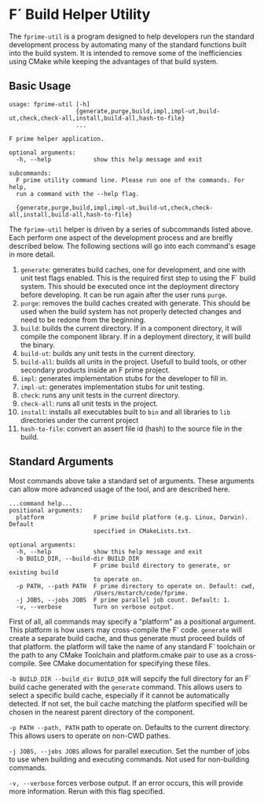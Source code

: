 # F´ Build Helper Utility

The `fprime-util` is a program designed to help developers run the standard development process by automating many of the
standard functions built into the build system. It is intended to remove some of the inefficiencies using CMake while keeping
the advantages of that build system.

## Basic Usage
```
usage: fprime-util [-h]
                   {generate,purge,build,impl,impl-ut,build-ut,check,check-all,install,build-all,hash-to-file}
                   ...

F prime helper application.

optional arguments:
  -h, --help            show this help message and exit

subcommands:
  F prime utility command line. Please run one of the commands. For help,
  run a command with the --help flag.

  {generate,purge,build,impl,impl-ut,build-ut,check,check-all,install,build-all,hash-to-file}
```

The `fprime-util` helper is driven by a series of subcommands listed above. Each perform one aspect of the development process
and are breifly described below.  The following sections will go into each command's esage in more detail.

1. `generate`: generates build caches, one for development, and one with unit test flags enabled. This is the required first
step to using the F´ build system. This should be executed once int the deployment directory before developing.  It can be run
again after the user runs `purge`.
2. `purge`: removes the build caches created with generate. This should be used when the build system has not properly detected
changes and need to be redone from the beginning.
3. `build`: builds the current directory. If in a component directory, it will compile the component library. If in a
deployment directory, it will build the binary.
4. `build-ut`: builds any unit tests in the current directory.
5. `build-all`: builds all units in the project. Usefull to build tools, or other secondary products inside an F prime project.
6. `impl`: generates implementation stubs for the developer to fill in.
7. `impl-ut`: generates implementation stubs for unit testing.
8. `check`: runs any unit tests in the current directory.
9. `check-all`: runs all unit tests in the project.
10. `install`: installs all executables built to `bin` and all libraries to `lib` directories under the current project
11. `hash-to-file`: convert an assert file id (hash) to the source file in the build.

## Standard Arguments

Most commands above take a standard set of arguments. These arguments can allow more advanced usage of the tool, and are 
described here.

```
...command help...
positional arguments:
  platform              F prime build platform (e.g. Linux, Darwin). Default
                        specified in CMakeLists.txt.

optional arguments:
  -h, --help            show this help message and exit
  -b BUILD_DIR, --build-dir BUILD_DIR
                        F prime build directory to generate, or existing build
                        to operate on.
  -p PATH, --path PATH  F prime directory to operate on. Default: cwd,
                        /Users/mstarch/code/fprime.
  -j JOBS, --jobs JOBS  F prime parallel job count. Default: 1.
  -v, --verbose         Turn on verbose output.
```

First of all, all commands may specify a "platform" as a positional argument.  This platform is how users may cross-compile the
F´ code. `generate` will create a separate build cache, and thus generate must proceed builds of that platform. the platform 
will take the name of any standard F´ toolchain or the path to any CMake Toolchain and platform.cmake pair to use as a cross-
compile. See CMake documentation for specifying these files.

`-b BUILD_DIR --build_dir BUILD_DIR` will sepcify the full directory for an F´ build cache generated with the `generate` 
command. This allows users to select a specific build cache, especially if it cannot be automatically detected.  If not set, 
the buil cache matching the platform specified will be chosen in the nearest parent directory of the component.

`-p PATH --path, PATH` path to operate on. Defaults to the current directory.  This allows users to operate on non-CWD pathes.


`-j JOBS, --jobs JOBS` allows for parallel execution. Set the number of jobs to use when building and executing commands.  Not
used for non-building commands.

`-v, --verbose` forces verbose output.  If an error occurs, this will provide more information.  Rerun with this flag 
specified.


